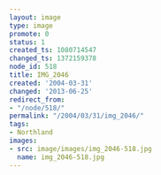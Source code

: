 ```yaml
---
layout: image
type: image
promote: 0
status: 1
created_ts: 1080714547
changed_ts: 1372159378
node_id: 518
title: IMG_2046
created: '2004-03-31'
changed: '2013-06-25'
redirect_from:
- "/node/518/"
permalink: "/2004/03/31/img_2046/"
tags:
- Northland
images:
- src: image/images/img_2046-518.jpg
  name: img_2046-518.jpg
---
```


